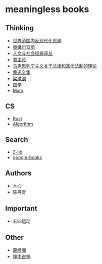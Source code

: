 # meaningless books


## Thinking
- [世界范围内反现代化思潮](https://github.com/januborer/books/blob/main/Thinking/%E4%B8%96%E7%95%8C%E5%8F%8D%E7%8E%B0%E4%BB%A3%E5%8C%96%E6%80%9D%E6%BD%AE.pdf)
- [奥维尔12册](https://github.com/januborer/books/blob/main/Thinking/%E5%A5%A5%E5%A8%81%E5%B0%94%E4%BD%9C%E5%93%8112%E5%86%8C.mobi)
- [人文与社会经典译丛](https://github.com/januborer/books/blob/main/Thinking/%E4%BA%BA%E6%96%87%E4%B8%8E%E7%A4%BE%E4%BC%9A53%E5%86%8C.epub)
- [君主论](https://github.com/januborer/books/blob/main/Thinking/%E5%90%9B%E4%B8%BB%E8%AE%BA%EF%BC%9A%E6%8B%BF%E7%A0%B4%E4%BB%91%E6%89%B9%E6%B3%A8%E7%89%88%20(%E9%A9%AC%E5%9F%BA%E9%9B%85%E7%BB%B4%E5%88%A9%2C%E9%9D%9E%E5%A2%A8%E7%9B%9F)%20(z-lib.org).mobi)
- [马克思列宁主义关于法律和革命法制的理论](https://github.com/januborer/books/blob/main/Thinking/%E9%A9%AC%E5%85%8B%E6%80%9D%E5%88%97%E5%AE%81%E4%B8%BB%E4%B9%89%E5%85%B3%E4%BA%8E%E6%B3%95%E5%BE%8B%E5%92%8C%E9%9D%A9%E5%91%BD%E6%B3%95%E5%88%B6%E7%9A%84%E7%90%86%E8%AE%BA%20(%E4%B8%AD%E5%A4%AE%E6%94%BF%E6%B3%95%E5%B9%B2%E9%83%A8%E5%AD%A6%E6%A0%A1%E4%B8%BB%E7%BC%96)%20(z-lib.org).mobi)
- [鲁迅全集](https://github.com/januborer/books/blob/main/Thinking/%E9%B2%81%E8%BF%85%E5%85%A8%E9%9B%86%20(%E9%B2%81%E8%BF%85)%20(z-lib.org).epub)
- [梁漱溟](https://github.com/januborer/books/blob/main/Thinking/%E4%B8%AD%E5%9B%BD%E6%96%87%E5%8C%96%E8%A6%81%E4%B9%89%2B%E4%BA%BA%E5%BF%83%E4%B8%8E%E4%BA%BA%E7%94%9F%2B%E4%B8%9C%E6%96%B9%E5%AD%A6%E6%9C%AF%E6%A6%82%E8%A7%82%EF%BC%88%E5%A2%9E%E8%AE%A2%E6%9C%AC%EF%BC%89%2B%E4%B8%9C%E8%A5%BF%E6%96%87%E5%8C%96%E5%8F%8A%E5%85%B6%E5%93%B2%E5%AD%A6%20(%E6%A2%81%E6%BC%B1%E6%BA%9F)%20(z-lib.org).epub)
- [国学](https://ctext.org/zhs)
- [Marx](https://www.marxists.org/chinese/index.html)






## CS
- [Rust](https://januborer.github.io/rust_resources)
- [Algorithm](https://github.com/januborer/books/blob/main/CS/algorithm_third.pdf)


## Search
- [Z-lib](https://z-lib.org)
- [google-books](https://books.google.com)

## Authors
- 木心
- 陈丹青

## Important
- 五四运动

## Other
- [藏经阁](https://januborer.github.io/cangjingge/)
- [禅中说禅](https://januborer.github.io/chzhshch/)

